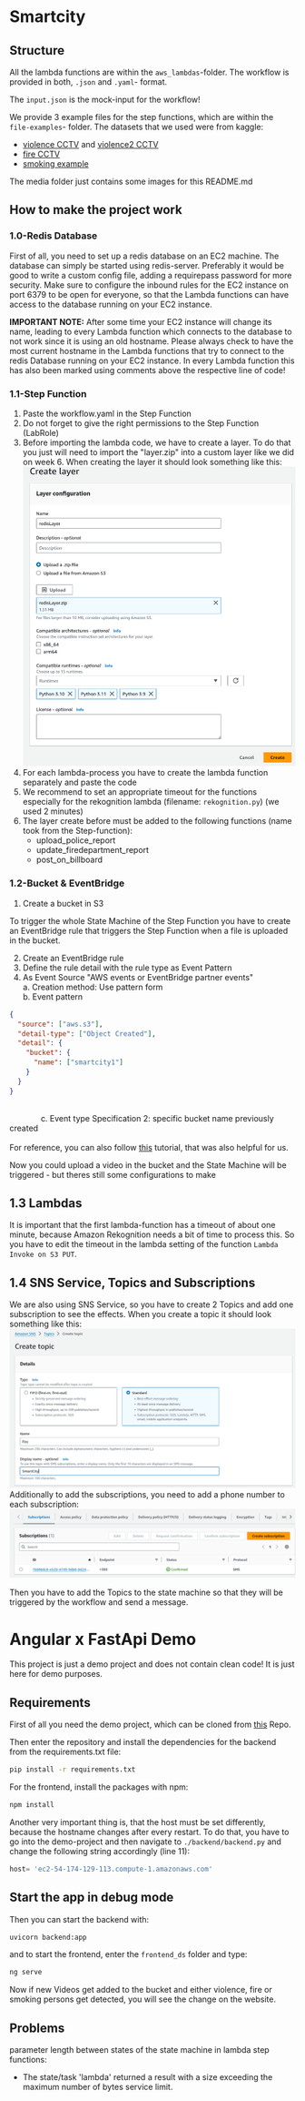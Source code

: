 # Smartcity

## Structure
All the lambda functions are within the `aws_lambdas`-folder. The workflow is provided in both, `.json` and `.yaml`- format.

The `input.json` is the mock-input for the workflow!

We provide 3 example files for the step functions, which are within the `file-examples`- folder. The datasets that we used were from kaggle:
- [violence CCTV](https://www.kaggle.com/datasets/toluwaniaremu/smartcity-cctv-violence-detection-dataset-scvd) and [violence2 CCTV](https://www.kaggle.com/datasets/mohamedmustafa/real-life-violence-situations-dataset)
- [fire CCTV](https://www.kaggle.com/datasets/ritupande/fire-detection-from-cctv)
- [smoking example](https://www.youtube.com/watch?v=36MIpHAwFSM&ab_channel=VideoForNeed-RoyaltyFreeVideos)

The media folder just contains some images for this README.md

## How to make the project work

### 1.0-Redis Database
First of all, you need to set up a redis database on an EC2 machine. The database can simply be started using redis-server. Preferably it would be good to write a custom config file, adding a requirepass password for more security. 
Make sure to configure the inbound rules for the EC2 instance on port 6379 to be open for everyone, so that the Lambda functions can have access to the database running on your EC2 instance.

**IMPORTANT NOTE:** After some time your EC2 instance will change its name, leading to every Lambda function which connects to the database to not work since it is using an old hostname. Please always check to have the most current hostname in the Lambda functions that try to connect to the redis Database running on your EC2 instance. In every Lambda function this has also been marked using comments above the respective line of code!

### 1.1-Step Function

1. Paste the workflow.yaml in the Step Function
2. Do not forget to give the right permissions to the Step Function (LabRole)
3. Before importing the lambda code, we have to create a layer. To do that you just will need to import the "layer.zip" into a custom layer like we did on week 6. When creating the layer it should look something like this: 
![layer](./media/layer.png)
4. For each lambda-process you have to create the lambda function separately and paste the code 
5. We recommend to set an appropriate timeout for the functions especially for the rekognition lambda (filename: `rekognition.py`) (we used 2 minutes)
6. The layer create before must be added to the following functions (name took from the Step-function):
   - upload_police_report
   - update_firedepartment_report
   - post_on_billboard

### 1.2-Bucket & EventBridge

1. Create a bucket in S3

To trigger the whole State Machine of the Step Function you have to create an EventBridge rule that triggers the Step
Function when a file is uploaded in the bucket.

2. Create an EventBridge rule
3. Define the rule detail with the rule type as Event Pattern
4. As Event Source "AWS events or EventBridge partner events" <br>
   a. Creation method: Use pattern form <br>
   b. Event pattern
```json
{
  "source": ["aws.s3"],
  "detail-type": ["Object Created"],
  "detail": {
    "bucket": {
      "name": ["smartcity1"]
    }
  }
}
```
<br>
    &nbsp &nbsp &nbsp &nbsp &nbsp &nbsp &nbsp c. Event type Specification 2: specific bucket name previously created <br> <br
5. In target select Step Function and select the State Machine previously created
6. Also use the existing "LabRole"

For reference, you can also follow [this](https://docs.aws.amazon.com/step-functions/latest/dg/tutorial-cloudwatch-events-s3.html) tutorial, that was also helpful for us.

Now you could upload a video in the bucket and the State Machine will be triggered - but theres still some configurations to make

## 1.3 Lambdas
It is important that the first lambda-function has a timeout of about one minute, because Amazon Rekognition needs a bit of time to process this. So you have to edit the timeout in the lambda setting of the function `Lambda Invoke on S3 PUT`.

## 1.4 SNS Service, Topics and Subscriptions
We are also using SNS Service, so you have to create 2 Topics and add one subscription to see the effects. When you create a topic it should look something like this: 
![topic](./media/topic.png)
Additionally to add the subscriptions, you need to add a phone number to each subscription:
![subscriptions](./media/subscriptions.png)

Then you have to add the Topics to the state machine so that they will be triggered by the workflow and send a message.

# Angular x FastApi Demo

This project is just a demo project and does not contain clean code! It is just here for demo purposes.

## Requirements

First of all you need the demo project, which can be cloned from [this](https://github.com/Joe02exe/demo_ds) Repo.

Then enter the repository and install the dependencies for the backend from the requirements.txt file:

```bash
pip install -r requirements.txt
```

For the frontend, install the packages with npm:
```bash
npm install
```

Another very important thing is, that the host must be set differently, because the hostname changes after every restart. To do that, you have to go into the demo-project and then navigate to `./backend/backend.py` and change the following string accordingly (line 11):

```python
host= 'ec2-54-174-129-113.compute-1.amazonaws.com'
```

## Start the app in debug mode

Then you can start the backend with:

```bash
uvicorn backend:app
```

and to start the frontend, enter the `frontend_ds` folder and type:

```bash
ng serve
```

Now if new Videos get added to the bucket and either violence, fire or smoking persons get detected, you will see the change on the website.

## Problems
 parameter length between states of the state machine in lambda step functions:
 - The state/task 'lambda' returned a result with a size exceeding the maximum number of bytes service limit.

